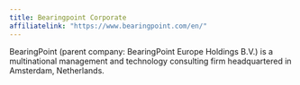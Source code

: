 ```yaml
---
title: Bearingpoint Corporate
affiliatelink: "https://www.bearingpoint.com/en/"
---
```


BearingPoint (parent company: BearingPoint Europe Holdings B.V.) is a 
multinational management and technology consulting firm headquartered
in Amsterdam, Netherlands.